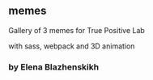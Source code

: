 ## memes

Gallery of 3 memes for True Positive Lab

with sass, webpack and 3D animation

### by Elena Blazhenskikh
